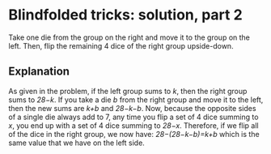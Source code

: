 # Blindfolded tricks: solution, part 2

Take one die from the group on the right and move it to the group on the left. Then, flip the remaining 4 dice of the right group upside-down.

## Explanation

As given in the problem, if the left group sums to *k*, then the right group sums to *28−k*. If you take a die *b* from the right group and move it to the left, then the new sums are *k+b* and *28−k−b*. Now, because the opposite sides of a single die always add to 7, any time you flip a set of 4 dice summing to *x*, you end up with a set of 4 dice summing to *28−x*. Therefore, if we flip all of the dice in the right group, we now have: *28−(28−k−b)=k+b* which is the same value that we have on the left side.
